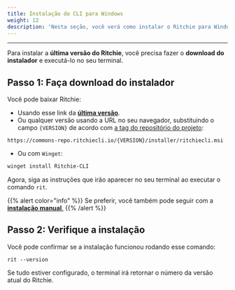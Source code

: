 ```yaml
---
title: Instalação do CLI para Windows
weight: 12
description: 'Nesta seção, você verá como instalar o Ritchie para Windows.'
---
```


---

Para instalar a **última versão do Ritchie**, você precisa  fazer o **download do instalador** e executá-lo no seu terminal.

## Passo 1: Faça download do instalador

Você pode baixar Ritchie:

- Usando esse link da [**última versão**]((https://commons-repo.ritchiecli.io/latest/ritchiecli.msi)).
- Ou qualquer versão usando a URL no seu navegador, substituindo o campo `{VERSION}` de acordo com [a tag do repositório do projeto](https://github.com/ZupIT/ritchie-cli/tags):

```url
https://commons-repo.ritchiecli.io/{VERSION}/installer/ritchiecli.msi
```

- Ou com `Winget`:

```bash
winget install Ritchie-CLI
```

Agora, siga as instruções que irão aparecer no seu terminal ao executar o comando `rit`.

{{% alert color="info" %}}
Se preferir, você também pode seguir com a [**instalação manual**.](/docs-ritchie/pt-br/primeiros-passos/instalação-manual/)
{{% /alert %}}

## Passo 2: Verifique a instalação

Você pode confirmar se a instalação funcionou rodando esse comando:

```text
rit --version
```

Se tudo estiver configurado, o terminal irá retornar o número da versão atual do Ritchie.
